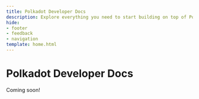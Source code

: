 ```yaml
---
title: Polkadot Developer Docs
description: Explore everything you need to start building on top of Polkadot, a protocol that provides parachains with shared security and interoperability using XCM. 
hide:
- footer
- feedback
- navigation
template: home.html
---
```


# Polkadot Developer Docs

Coming soon!

